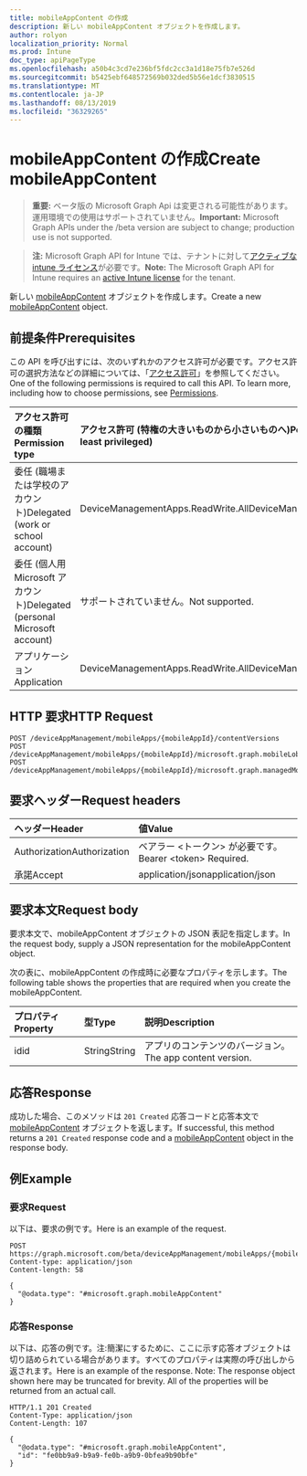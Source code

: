 ```yaml
---
title: mobileAppContent の作成
description: 新しい mobileAppContent オブジェクトを作成します。
author: rolyon
localization_priority: Normal
ms.prod: Intune
doc_type: apiPageType
ms.openlocfilehash: a50b4c3cd7e236bf5fdc2cc3a1d18e75fb7e526d
ms.sourcegitcommit: b5425ebf648572569b032ded5b56e1dcf3830515
ms.translationtype: MT
ms.contentlocale: ja-JP
ms.lasthandoff: 08/13/2019
ms.locfileid: "36329265"
---
```

# <a name="create-mobileappcontent"></a><span data-ttu-id="3aac1-103">mobileAppContent の作成</span><span class="sxs-lookup"><span data-stu-id="3aac1-103">Create mobileAppContent</span></span>

> <span data-ttu-id="3aac1-104">**重要:** ベータ版の Microsoft Graph Api は変更される可能性があります。運用環境での使用はサポートされていません。</span><span class="sxs-lookup"><span data-stu-id="3aac1-104">**Important:** Microsoft Graph APIs under the /beta version are subject to change; production use is not supported.</span></span>

> <span data-ttu-id="3aac1-105">**注:** Microsoft Graph API for Intune では、テナントに対して[アクティブな intune ライセンス](https://go.microsoft.com/fwlink/?linkid=839381)が必要です。</span><span class="sxs-lookup"><span data-stu-id="3aac1-105">**Note:** The Microsoft Graph API for Intune requires an [active Intune license](https://go.microsoft.com/fwlink/?linkid=839381) for the tenant.</span></span>

<span data-ttu-id="3aac1-106">新しい [mobileAppContent](../resources/intune-apps-mobileappcontent.md) オブジェクトを作成します。</span><span class="sxs-lookup"><span data-stu-id="3aac1-106">Create a new [mobileAppContent](../resources/intune-apps-mobileappcontent.md) object.</span></span>

## <a name="prerequisites"></a><span data-ttu-id="3aac1-107">前提条件</span><span class="sxs-lookup"><span data-stu-id="3aac1-107">Prerequisites</span></span>
<span data-ttu-id="3aac1-p101">この API を呼び出すには、次のいずれかのアクセス許可が必要です。アクセス許可の選択方法などの詳細については、「[アクセス許可](/graph/permissions-reference)」を参照してください。</span><span class="sxs-lookup"><span data-stu-id="3aac1-p101">One of the following permissions is required to call this API. To learn more, including how to choose permissions, see [Permissions](/graph/permissions-reference).</span></span>

|<span data-ttu-id="3aac1-110">アクセス許可の種類</span><span class="sxs-lookup"><span data-stu-id="3aac1-110">Permission type</span></span>|<span data-ttu-id="3aac1-111">アクセス許可 (特権の大きいものから小さいものへ)</span><span class="sxs-lookup"><span data-stu-id="3aac1-111">Permissions (from most to least privileged)</span></span>|
|:---|:---|
|<span data-ttu-id="3aac1-112">委任 (職場または学校のアカウント)</span><span class="sxs-lookup"><span data-stu-id="3aac1-112">Delegated (work or school account)</span></span>|<span data-ttu-id="3aac1-113">DeviceManagementApps.ReadWrite.All</span><span class="sxs-lookup"><span data-stu-id="3aac1-113">DeviceManagementApps.ReadWrite.All</span></span>|
|<span data-ttu-id="3aac1-114">委任 (個人用 Microsoft アカウント)</span><span class="sxs-lookup"><span data-stu-id="3aac1-114">Delegated (personal Microsoft account)</span></span>|<span data-ttu-id="3aac1-115">サポートされていません。</span><span class="sxs-lookup"><span data-stu-id="3aac1-115">Not supported.</span></span>|
|<span data-ttu-id="3aac1-116">アプリケーション</span><span class="sxs-lookup"><span data-stu-id="3aac1-116">Application</span></span>|<span data-ttu-id="3aac1-117">DeviceManagementApps.ReadWrite.All</span><span class="sxs-lookup"><span data-stu-id="3aac1-117">DeviceManagementApps.ReadWrite.All</span></span>|

## <a name="http-request"></a><span data-ttu-id="3aac1-118">HTTP 要求</span><span class="sxs-lookup"><span data-stu-id="3aac1-118">HTTP Request</span></span>
<!-- {
  "blockType": "ignored"
}
-->
``` http
POST /deviceAppManagement/mobileApps/{mobileAppId}/contentVersions
POST /deviceAppManagement/mobileApps/{mobileAppId}/microsoft.graph.mobileLobApp/contentVersions
POST /deviceAppManagement/mobileApps/{mobileAppId}/microsoft.graph.managedMobileLobApp/contentVersions
```

## <a name="request-headers"></a><span data-ttu-id="3aac1-119">要求ヘッダー</span><span class="sxs-lookup"><span data-stu-id="3aac1-119">Request headers</span></span>
|<span data-ttu-id="3aac1-120">ヘッダー</span><span class="sxs-lookup"><span data-stu-id="3aac1-120">Header</span></span>|<span data-ttu-id="3aac1-121">値</span><span class="sxs-lookup"><span data-stu-id="3aac1-121">Value</span></span>|
|:---|:---|
|<span data-ttu-id="3aac1-122">Authorization</span><span class="sxs-lookup"><span data-stu-id="3aac1-122">Authorization</span></span>|<span data-ttu-id="3aac1-123">ベアラー &lt;トークン&gt; が必要です。</span><span class="sxs-lookup"><span data-stu-id="3aac1-123">Bearer &lt;token&gt; Required.</span></span>|
|<span data-ttu-id="3aac1-124">承諾</span><span class="sxs-lookup"><span data-stu-id="3aac1-124">Accept</span></span>|<span data-ttu-id="3aac1-125">application/json</span><span class="sxs-lookup"><span data-stu-id="3aac1-125">application/json</span></span>|

## <a name="request-body"></a><span data-ttu-id="3aac1-126">要求本文</span><span class="sxs-lookup"><span data-stu-id="3aac1-126">Request body</span></span>
<span data-ttu-id="3aac1-127">要求本文で、mobileAppContent オブジェクトの JSON 表記を指定します。</span><span class="sxs-lookup"><span data-stu-id="3aac1-127">In the request body, supply a JSON representation for the mobileAppContent object.</span></span>

<span data-ttu-id="3aac1-128">次の表に、mobileAppContent の作成時に必要なプロパティを示します。</span><span class="sxs-lookup"><span data-stu-id="3aac1-128">The following table shows the properties that are required when you create the mobileAppContent.</span></span>

|<span data-ttu-id="3aac1-129">プロパティ</span><span class="sxs-lookup"><span data-stu-id="3aac1-129">Property</span></span>|<span data-ttu-id="3aac1-130">型</span><span class="sxs-lookup"><span data-stu-id="3aac1-130">Type</span></span>|<span data-ttu-id="3aac1-131">説明</span><span class="sxs-lookup"><span data-stu-id="3aac1-131">Description</span></span>|
|:---|:---|:---|
|<span data-ttu-id="3aac1-132">id</span><span class="sxs-lookup"><span data-stu-id="3aac1-132">id</span></span>|<span data-ttu-id="3aac1-133">String</span><span class="sxs-lookup"><span data-stu-id="3aac1-133">String</span></span>|<span data-ttu-id="3aac1-134">アプリのコンテンツのバージョン。</span><span class="sxs-lookup"><span data-stu-id="3aac1-134">The app content version.</span></span>|



## <a name="response"></a><span data-ttu-id="3aac1-135">応答</span><span class="sxs-lookup"><span data-stu-id="3aac1-135">Response</span></span>
<span data-ttu-id="3aac1-136">成功した場合、このメソッドは `201 Created` 応答コードと応答本文で [mobileAppContent](../resources/intune-apps-mobileappcontent.md) オブジェクトを返します。</span><span class="sxs-lookup"><span data-stu-id="3aac1-136">If successful, this method returns a `201 Created` response code and a [mobileAppContent](../resources/intune-apps-mobileappcontent.md) object in the response body.</span></span>

## <a name="example"></a><span data-ttu-id="3aac1-137">例</span><span class="sxs-lookup"><span data-stu-id="3aac1-137">Example</span></span>

### <a name="request"></a><span data-ttu-id="3aac1-138">要求</span><span class="sxs-lookup"><span data-stu-id="3aac1-138">Request</span></span>
<span data-ttu-id="3aac1-139">以下は、要求の例です。</span><span class="sxs-lookup"><span data-stu-id="3aac1-139">Here is an example of the request.</span></span>
``` http
POST https://graph.microsoft.com/beta/deviceAppManagement/mobileApps/{mobileAppId}/contentVersions
Content-type: application/json
Content-length: 58

{
  "@odata.type": "#microsoft.graph.mobileAppContent"
}
```

### <a name="response"></a><span data-ttu-id="3aac1-140">応答</span><span class="sxs-lookup"><span data-stu-id="3aac1-140">Response</span></span>
<span data-ttu-id="3aac1-p102">以下は、応答の例です。注:簡潔にするために、ここに示す応答オブジェクトは切り詰められている場合があります。すべてのプロパティは実際の呼び出しから返されます。</span><span class="sxs-lookup"><span data-stu-id="3aac1-p102">Here is an example of the response. Note: The response object shown here may be truncated for brevity. All of the properties will be returned from an actual call.</span></span>
``` http
HTTP/1.1 201 Created
Content-Type: application/json
Content-Length: 107

{
  "@odata.type": "#microsoft.graph.mobileAppContent",
  "id": "fe0bb9a9-b9a9-fe0b-a9b9-0bfea9b90bfe"
}
```






